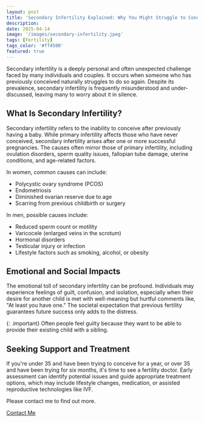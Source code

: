 ```yaml
---
layout: post
title: 'Secondary Infertility Explained: Why You Might Struggle to Conceive Again'
description: 
date: 2025-04-14
image: '/images/secondary-infertility.jpeg'
tags: [Fertility]
tags_color: '#ff4500'
featured: true
---
```


Secondary infertility is a deeply personal and often unexpected challenge faced by many individuals and couples. It occurs when someone who has previously conceived naturally struggles to do so again. Despite its prevalence, secondary infertility is frequently misunderstood and under-discussed, leaving many to worry about it in silence.

## What Is Secondary Infertility?

Secondary infertility refers to the inability to conceive after previously having a baby. While primary infertility affects those who have never conceived, secondary infertility arises after one or more successful pregnancies. The causes often mirror those of primary infertility, including ovulation disorders, sperm quality issues, fallopian tube damage, uterine conditions, and age-related factors.

In women, common causes can include:

- Polycystic ovary syndrome (PCOS)
- Endometriosis
- Diminished ovarian reserve due to age
- Scarring from previous childbirth or surgery

In men, possible causes include:

- Reduced sperm count or motility
- Varicocele (enlarged veins in the scrotum)
- Hormonal disorders
- Testicular injury or infection
- Lifestyle factors such as smoking, alcohol, or obesity

## Emotional and Social Impacts

The emotional toll of secondary infertility can be profound. Individuals may experience feelings of guilt, confusion, and isolation, especially when their desire for another child is met with well-meaning but hurtful comments like, "At least you have one." The societal expectation that previous fertility guarantees future success only adds to the distress.

{: .important}
Often people feel guilty because they want to be able to provide their existing child with a sibling.


## Seeking Support and Treatment

If you're under 35 and have been trying to conceive for a year, or over 35 and have been trying for six months, it's time to see a fertility doctor. Early assessment can identify potential issues and guide appropriate treatment options, which may include lifestyle changes, medication, or assisted reproductive technologies like IVF.

Please contact me to find out more.

<a href="/contact/" class="hero__button button button--primary">Contact Me</a> 
